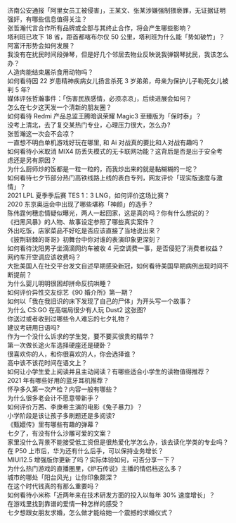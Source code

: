 济南公安通报「阿里女员工被侵害」，王某文、张某涉嫌强制猥亵罪，无证据证明强奸，有哪些信息值得关注？  
张哲瀚代言合作所有品牌或全部与其终止合作，将会产生哪些影响？  
塔利班已攻下 18 省，距首都喀布尔仅 50 公里，塔利班为什么能「势如破竹」？阿富汗形势会如何发展？  
我没有在扰民时间段弹琴，但是好几个邻居去物业反映说我弹钢琴扰民，我该怎么办？  
人造肉能结束屠杀食用动物吗？  
如何看待因 22 岁患精神疾病女儿扬言杀死 3 岁弟弟，母亲为保护儿子勒死女儿被判 5 年?  
媒体评张哲瀚事件：「伤害民族感情，必须凉凉」，后续进展会如何？  
怎么在七夕这天发一个清新的朋友圈？  
如何看待 Redmi 产品总监王腾暗讽荣耀 Magic3 至臻版为「保时泰」？  
没考上清北，去了复交某热门专业，心理压力很大，怎么办?  
张哲瀚这一次会不会凉？  
一直想不明白单机游戏好玩在哪里, 和 Ai 对战真的要比和人对战有趣吗？  
如何看待小米取消 MIX4 防丢失模式的无卡联网功能？这背后是否是出于安全考虑还是另有原因？  
为什么厨师炒的饭都是一粒一粒的，而我炒出来的就是黏糊糊的一坨？  
如何看待七夕节部分热门高铁线路上线的表白专列，网友评价「现实版速度与激情」？  
2021 LPL 夏季季后赛 TES 1：3 LNG，如何评价这场比赛？  
2020 东京奥运会中出现了哪些堪称「神颜」的选手？  
陈伟霆何穗恋情疑似曝光，两人一起回家，这是真的吗？你有什么想说的？  
《扫黑风暴》的人物、故事设定参照了哪些真实案件？  
外出吃饭，店家菜品不好吃是否应该直接了当地说出来？  
《披荆斩棘的哥哥》初舞台中你对谁的表演印象更深刻？  
如何看待沈阳男子坐滴滴网约车被收 4 元空调费一事，是否侵犯了消费者权益？网约车开空调应该收费吗？  
大批美国人在社交平台发文自述早期感染新冠，如何看待美国早期病例出现时间不断提前？  
为什么婴儿明明很困却拼命反抗哄睡？  
如何评价异性交友综艺《90 婚介所》第一期？  
如何以「我在我旧识的床下发现了自己的尸体」为开头写一个故事？  
为什么 CS:GO 在高端局很少有人玩 Dust2 这张图?  
你送过或者收到过哪些令人难忘的七夕礼物？  
建议考研用日语吗?  
作为一个没什么诉求的学生党，要不要买很贵的精华？  
第一次做长途火车选择硬座还是硬卧？  
很喜欢你的人，和你很喜欢的人，你会选择谁？  
高中该不该花时间在语文上？  
如何让小学生爱上阅读并且主动阅读？有哪些适合小学生的读物值得推荐？  
2021 年有哪些好用的蓝牙耳机推荐？  
怀孕多久第一次产检？内容一般有哪些？  
为什么很多老会计不愿意带新手？  
如何评价万茜、李庚希主演的电影《兔子暴力》？  
小学阶段是该让孩子多刷题还是多阅读?  
《甄嬛传》里有哪些有趣的弹幕？  
七夕了，有没有什么沙雕可爱的文案？  
家里没什么背景不能接受低工资但是很热爱化学怎么办，该去读化学类的专业吗？  
在 P50 上市后，华为还有什么后手，可以保持业务增长？  
MIUI12.5 增强版你更新了吗？实际体验如何，可否分享一下？  
为什么热门游戏的直播圈里，《炉石传说》主播的情侣档这么多？  
城市的哪处「阳台风光」让你印象颇深？  
在这个时代钱真的有那么重要吗？  
如何看待小米称「近两年来在技术研发方面的投入以每年 30% 速度增长」？  
在游戏里找到靠谱的爱情一种怎样的感受？  
七夕想跟女朋友求婚，怎么做才能给她一个震撼的求婚仪式？  
